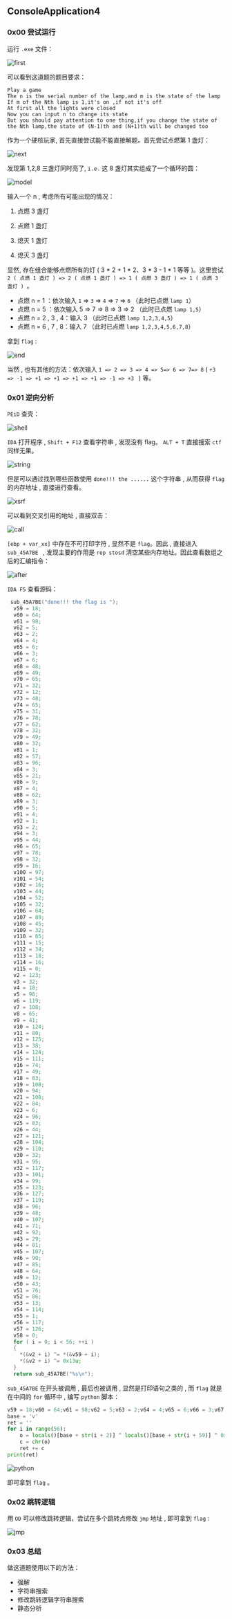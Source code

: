 ## ConsoleApplication4

### 0x00 尝试运行

运行 `.exe` 文件：

![first](image/first.jpg)

可以看到这道题的题目要求：

```
Play a game
The n is the serial number of the lamp,and m is the state of the lamp
If m of the Nth lamp is 1,it's on ,if not it's off
At first all the lights were closed
Now you can input n to change its state
But you should pay attention to one thing,if you change the state of the Nth lamp,the state of (N-1)th and (N+1)th will be changed too
```

作为一个硬核玩家, 首先直接尝试能不能直接解题。首先尝试点燃第 1 盏灯：

![next](image/next.jpg)

发现第 1,2,8 三盏灯同时亮了, `i.e.` 这 8 盏灯其实组成了一个循环的圆：

![model](image/model.jpg)

输入一个 n , 考虑所有可能出现的情况：

1. 点燃 3 盏灯 

2. 点燃 1 盏灯

3. 熄灭 1 盏灯

4. 熄灭 3 盏灯

显然, 存在组合能够点燃所有的灯 ( 3 * 2 + 1 * 2、3 * 3 - 1 * 1 等等 )。这里尝试 `2 ( 点燃 1 盏灯 ) => 2 ( 点燃 1 盏灯 ) => 1 ( 点燃 3 盏灯 ) => 1 ( 点燃 3 盏灯 ) `。

- 点燃  n = 1 ：依次输入 `1` => `3` => `4` => `7` => `6` （此时已点燃 `lamp 1`）
- 点燃  n = 5 ：依次输入 5 => 7 => 8 => 3 => 2 （此时已点燃 `lamp 1,5`）
- 点燃 n = 2 , 3 , 4：输入 3 （此时已点燃 `lamp 1,2,3,4,5`）
- 点燃 n = 6 , 7 , 8：输入 7  （此时已点燃 `lamp 1,2,3,4,5,6,7,8`）

拿到 `flag` :

![end](image/end.jpg)

当然 , 也有其他的方法：依次输入 `1 => 2 => 3 => 4 => 5=> 6 => 7=> 8` ( `+3 => -1 => +1 => +1 => +1 => +1 => -1 => +3 ` )  等。



### 0x01 逆向分析

`PEiD`  查壳：

![shell](image/shell.jpg)

`IDA` 打开程序 , `Shift + F12` 查看字符串 , 发现没有 flag。 `ALT + T` 直接搜索 `ctf` 同样无果。

![string](image/string.jpg)

但是可以通过找到哪些函数使用 `done!!! the ......` 这个字符串 , 从而获得 `flag` 的内存地址 , 直接进行查看。

![xsrf](image/xsrf.jpg)

可以看到交叉引用的地址 , 直接双击：

 ![call](image/call.jpg)

`[ebp + var_xx]` 中存在不可打印字符 , 显然不是 `flag`。因此 , 直接进入 `sub_45A7BE ` , 发现主要的作用是 `rep stosd` 清空某些内存地址。因此查看数组之后的汇编指令：

![after](image/after.jpg)

`IDA F5` 查看源码：

```c
 sub_45A7BE("done!!! the flag is ");
  v59 = 18;
  v60 = 64;
  v61 = 98;
  v62 = 5;
  v63 = 2;
  v64 = 4;
  v65 = 6;
  v66 = 3;
  v67 = 6;
  v68 = 48;
  v69 = 49;
  v70 = 65;
  v71 = 32;
  v72 = 12;
  v73 = 48;
  v74 = 65;
  v75 = 31;
  v76 = 78;
  v77 = 62;
  v78 = 32;
  v79 = 49;
  v80 = 32;
  v81 = 1;
  v82 = 57;
  v83 = 96;
  v84 = 3;
  v85 = 21;
  v86 = 9;
  v87 = 4;
  v88 = 62;
  v89 = 3;
  v90 = 5;
  v91 = 4;
  v92 = 1;
  v93 = 2;
  v94 = 3;
  v95 = 44;
  v96 = 65;
  v97 = 78;
  v98 = 32;
  v99 = 16;
  v100 = 97;
  v101 = 54;
  v102 = 16;
  v103 = 44;
  v104 = 52;
  v105 = 32;
  v106 = 64;
  v107 = 89;
  v108 = 45;
  v109 = 32;
  v110 = 65;
  v111 = 15;
  v112 = 34;
  v113 = 18;
  v114 = 16;
  v115 = 0;
  v2 = 123;
  v3 = 32;
  v4 = 18;
  v5 = 98;
  v6 = 119;
  v7 = 108;
  v8 = 65;
  v9 = 41;
  v10 = 124;
  v11 = 80;
  v12 = 125;
  v13 = 38;
  v14 = 124;
  v15 = 111;
  v16 = 74;
  v17 = 49;
  v18 = 83;
  v19 = 108;
  v20 = 94;
  v21 = 108;
  v22 = 84;
  v23 = 6;
  v24 = 96;
  v25 = 83;
  v26 = 44;
  v27 = 121;
  v28 = 104;
  v29 = 110;
  v30 = 32;
  v31 = 95;
  v32 = 117;
  v33 = 101;
  v34 = 99;
  v35 = 123;
  v36 = 127;
  v37 = 119;
  v38 = 96;
  v39 = 48;
  v40 = 107;
  v41 = 71;
  v42 = 92;
  v43 = 29;
  v44 = 81;
  v45 = 107;
  v46 = 90;
  v47 = 85;
  v48 = 64;
  v49 = 12;
  v50 = 43;
  v51 = 76;
  v52 = 86;
  v53 = 13;
  v54 = 114;
  v55 = 1;
  v56 = 117;
  v57 = 126;
  v58 = 0;
  for ( i = 0; i < 56; ++i )
  {
    *(&v2 + i) ^= *(&v59 + i);
    *(&v2 + i) ^= 0x13u;
  }
  return sub_45A7BE("%s\n");
```

`sub_45A7BE` 在开头被调用 , 最后也被调用 , 显然是打印语句之类的 , 而 `flag` 就是在中间的 `for` 循环中 , 编写 `python` 脚本：

```python
v59 = 18;v60 = 64;v61 = 98;v62 = 5;v63 = 2;v64 = 4;v65 = 6;v66 = 3;v67 = 6;v68 = 48;v69 = 49;v70 = 65;v71 = 32;v72 = 12;v73 = 48;v74 = 65;v75 = 31;v76 = 78;v77 = 62;v78 = 32;v79 = 49;v80 = 32;v81 = 1;v82 = 57;v83 = 96;v84 = 3;v85 = 21;v86 = 9;v87 = 4;v88 = 62;v89 = 3;v90 = 5;v91 = 4;v92 = 1;v93 = 2;v94 = 3;v95 = 44;v96 = 65;v97 = 78;v98 = 32;v99 = 16;v100 = 97;v101 = 54;v102 = 16;v103 = 44;v104 = 52;v105 = 32;v106 = 64;v107 = 89;v108 = 45;v109 = 32;v110 = 65;v111 = 15;v112 = 34;v113 = 18;v114 = 16;v115 = 0;v2 = 123;v3 = 32;v4 = 18;v5 = 98;v6 = 119;v7 = 108;v8 = 65;v9 = 41;v10 = 124;v11 = 80;v12 = 125;v13 = 38;v14 = 124;v15 = 111;v16 = 74;v17 = 49;v18 = 83;v19 = 108;v20 = 94;v21 = 108;v22 = 84;v23 = 6;v24 = 96;v25 = 83;v26 = 44;v27 = 121;v28 = 104;v29 = 110;v30 = 32;v31 = 95;v32 = 117;v33 = 101;v34 = 99;v35 = 123;v36 = 127;v37 = 119;v38 = 96;v39 = 48;v40 = 107;v41 = 71;v42 = 92;v43 = 29;v44 = 81;v45 = 107;v46 = 90;v47 = 85;v48 = 64;v49 = 12;v50 = 43;v51 = 76;v52 = 86;v53 = 13;v54 = 114;v55 = 1;v56 = 117;v57 = 126;v58 = 0;
base = 'v'
ret = ''
for i in range(56):
    o = locals()[base + str(i + 2)] ^ locals()[base + str(i + 59)] ^ 0x13
    c = chr(o)
    ret += c
print(ret)
```

![python](image/python.jpg)

即可拿到 `flag` 。



### 0x02 跳转逻辑

用 `OD` 可以修改跳转逻辑，尝试在多个跳转点修改 `jmp` 地址 , 即可拿到 `flag` :

![jmp](image/jmp.jpg)



### 0x03 总结

做这道题使用以下的方法：

- 强解
- 字符串搜索
- 修改跳转逻辑字符串搜索
- 静态分析















